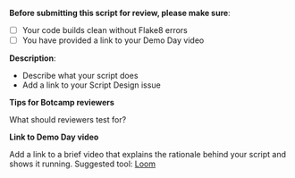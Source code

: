 **Before submitting this script for review, please make sure**:

- [ ] Your code builds clean without Flake8 errors
- [ ] You have provided a link to your Demo Day video

**Description**:

* Describe what your script does
* Add a link to your Script Design issue

**Tips for Botcamp reviewers**

What should reviewers test for?

**Link to Demo Day video**

Add a link to a brief video that explains the rationale behind your script and shows it running. Suggested tool: [Loom](https://www.loom.com/)

